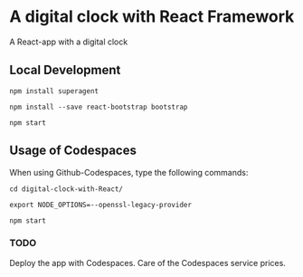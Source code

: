# A digital clock with React Framework

A React-app with a digital clock 

## Local Development

`npm install superagent`

`npm install --save react-bootstrap bootstrap`

`npm start`

## Usage of Codespaces

When using Github-Codespaces, type the following commands:

`cd digital-clock-with-React/`

`export NODE_OPTIONS=--openssl-legacy-provider`

`npm start`

### TODO

Deploy the app with Codespaces. Care of the Codespaces service prices.